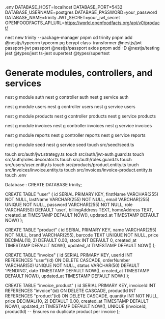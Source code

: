 .env
DATABASE_HOST=localhost
DATABASE_PORT=5432
DATABASE_USERNAME=postgres
DATABASE_PASSWORD=your_password
DATABASE_NAME=trinity
JWT_SECRET=your_jwt_secret
OPENFOODFACTS_API_URL=https://world.openfoodfacts.org/api/v0/product/


nest new trinity --package-manager pnpm
cd trinity
pnpm add @nestjs/typeorm typeorm pg bcrypt class-transformer @nestjs/jwt passport-jwt passport @nestjs/passport axios
pnpm add -D @nestjs/testing jest @types/jest ts-jest supertest @types/supertest

# Generate modules, controllers, and services
nest g module auth
nest g controller auth
nest g service auth

nest g module users
nest g controller users
nest g service users

nest g module products
nest g controller products
nest g service products

nest g module invoices
nest g controller invoices
nest g service invoices

nest g module reports
nest g controller reports
nest g service reports

nest g module seed
nest g service seed
touch src/seed/seed.ts


touch src/auth/jwt.strategy.ts
touch src/auth/jwt-auth.guard.ts
touch src/auth/roles.decorator.ts
touch src/auth/roles.guard.ts
touch src/users/user.entity.ts
touch src/products/product.entity.ts
touch src/invoices/invoice.entity.ts
touch src/invoices/invoice-product.entity.ts
touch .env


Database :
CREATE DATABASE trinity;

CREATE TABLE "user" (
    id SERIAL PRIMARY KEY,
    firstName VARCHAR(255) NOT NULL,
    lastName VARCHAR(255) NOT NULL,
    email VARCHAR(255) UNIQUE NOT NULL,
    password VARCHAR(255) NOT NULL,
    role VARCHAR(50) DEFAULT 'user',
    billingAddress TEXT,
    homeAddress TEXT,
    created_at TIMESTAMP DEFAULT NOW(),
    updated_at TIMESTAMP DEFAULT NOW()
);

CREATE TABLE "product" (
    id SERIAL PRIMARY KEY,
    name VARCHAR(255) NOT NULL,
    brand VARCHAR(255),
    barcode TEXT UNIQUE NOT NULL,
    price DECIMAL(10, 2) DEFAULT 0.00,
    stock INT DEFAULT 0,
    created_at TIMESTAMP DEFAULT NOW(),
    updated_at TIMESTAMP DEFAULT NOW()
);

CREATE TABLE "invoice" (
    id SERIAL PRIMARY KEY,
    userId INT REFERENCES "user"(id) ON DELETE CASCADE,
    orderNumber VARCHAR(50) UNIQUE NOT NULL,
    status VARCHAR(50) DEFAULT 'PENDING',
    date TIMESTAMP DEFAULT NOW(),
    created_at TIMESTAMP DEFAULT NOW(),
    updated_at TIMESTAMP DEFAULT NOW()
);

CREATE TABLE "invoice_product" (
    id SERIAL PRIMARY KEY,
    invoiceId INT REFERENCES "invoice"(id) ON DELETE CASCADE,
    productId INT REFERENCES "product"(id) ON DELETE CASCADE,
    quantity INT NOT NULL,
    price DECIMAL(10, 2) DEFAULT 0.00,
    created_at TIMESTAMP DEFAULT NOW(),
    updated_at TIMESTAMP DEFAULT NOW(),
    UNIQUE (invoiceId, productId) -- Ensures no duplicate product per invoice
);





